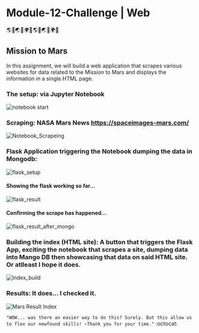 # Module-12-Challenge | Web

:earth_americas::panda_face::earth_asia::snake::earth_africa::leaves::earth_americas::panda_face::earth_asia::snake::earth_africa::leaves:


## Mission to Mars
In this assignment, we will build a web application that scrapes various websites for data related to the Mission to Mars and displays the information in a single HTML page.

### The setup: via Jupyter Notebook

   ![notebook start](https://user-images.githubusercontent.com/30300016/190522534-01f96fc2-9c8f-4e49-ae56-368f9e4d71e2.JPG)

### Scraping: NASA Mars News https://spaceimages-mars.com/

   ![Notebook_Scrapeing](https://user-images.githubusercontent.com/30300016/190522999-a55f355c-740b-41e5-81b8-2c97339aee73.JPG)


### Flask Application triggering the Notebook dumping the data in Mongodb:

   ![flask_setup](https://user-images.githubusercontent.com/30300016/190523028-9ecbe38b-1cbb-4be4-a00c-4659d330bc75.JPG)
   #### Showing the flask working so far...
   ![flask_result](https://user-images.githubusercontent.com/30300016/190523070-2a28329f-0a65-4131-8a72-a6ff36c3951a.JPG)
   #### Confirming the scrape has happened...
   ![flask_result_after_mongo](https://user-images.githubusercontent.com/30300016/190523073-9aa564f5-0976-4a22-acb6-07bed943b560.JPG)


### Building the index (HTML site): A button that triggers the Flask App, exciting the notebook that scrapes a site, dumping data into Mango DB then showcasing that data on said HTML site. Or atlleast I hope it does. 
   ![Index_build](https://user-images.githubusercontent.com/30300016/190523080-34b5573c-5a11-40b5-ad38-52f2c38086e7.JPG)


### Results: It does... I checked it.
   ![Mars Result Index](https://user-images.githubusercontent.com/30300016/190523084-668a17c4-76ed-40e7-a70e-453716898278.JPG)
   
  
`"WOW... was there an easier way to do this? Surely. But this allow us to flex our newfound skills! ~Thank you for your time."` :octocat:
                           
